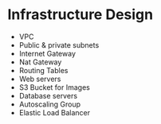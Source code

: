 Infrastructure Design
=====================
- VPC
- Public & private subnets
- Internet Gateway
- Nat Gateway
- Routing Tables
- Web servers
- S3 Bucket for Images
- Database servers
- Autoscaling Group
- Elastic Load Balancer

